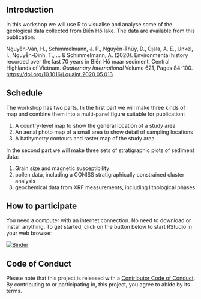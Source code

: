 ## Introduction

In this workshop we will use R to visualise and analyse some of the geological data collected from Biển Hồ lake. The data are available from this publication: 

Nguyễn-Văn, H., Schimmelmann, J. P., Nguyễn-Thùy, D., Ojala, A. E., Unkel, I., Nguyễn-Đình, T., ... & Schimmelmann, A. (2020). Environmental history recorded over the last 70 years in Biển Hồ maar sediment, Central Highlands of Vietnam. _Quaternary International_ Volume 621, Pages 84-100. https://doi.org/10.1016/j.quaint.2020.05.013

## Schedule

The workshop has two parts. In the first part we will make three kinds of map and combine them into a multi-panel figure suitable for publication:

1. A country-level map to show the general location of a study area
2. An aerial photo map of a small area to show detail of sampling locations
3. A bathymetry contours and raster map of the study area

In the second part we will make three sets of stratigraphic plots of sediment data:

1. Grain size and magnetic susceptibility 
2. pollen data, including a CONISS stratigraphically constrained cluster analysis
3. geochemical data from XRF measurements, including lithological phases

## How to participate

You need a computer with an internet connection. No need to download or install anything. To get started, click on the button below to start RStudio in your web browser:

[![Binder](http://mybinder.org/badge_logo.svg)](http://mybinder.org/v2/gh/benmarwick/VNU-Geoscience-mapping-with-R-Workshop/master?urlpath=rstudio)

## Code of Conduct
  
Please note that this project is released with a [Contributor Code of Conduct](https://contributor-covenant.org/version/2/0/CODE_OF_CONDUCT.html). By contributing to or participating in, this project, you agree to abide by its terms.
